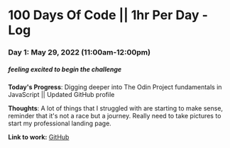 # 100 Days Of Code || 1hr Per Day - Log

### Day 1: May 29, 2022 (11:00am-12:00pm)
##### feeling excited to begin the challenge

**Today's Progress**: Digging deeper into The Odin Project fundamentals in JavaScript || Updated GitHub profile

**Thoughts**: A lot of things that I struggled with are starting to make sense, reminder that it's not a race but a journey. Really need to take pictures to start my professional landing page.

**Link to work:** [GitHub](https://github.com/dalenmfitzgerald)

